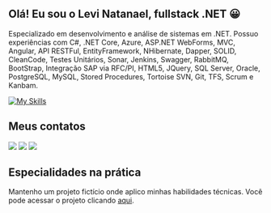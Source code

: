 ## Olá! Eu sou o Levi Natanael, fullstack .NET 😀
Especializado em desenvolvimento e análise de sistemas em .NET. Possuo experiências com C#, .NET Core, Azure, ASP.NET WebForms, MVC, Angular, API RESTFul, EntityFramework, NHibernate, Dapper, SOLID, CleanCode, Testes Unitários, Sonar, Jenkins, Swagger, RabbitMQ, BootStrap, Integração SAP via RFC/PI, HTML5, JQuery, SQL Server, Oracle, PostgreSQL, MySQL, Stored Procedures, Tortoise SVN, Git, TFS, Scrum e Kanbam.

[![My Skills](https://skillicons.dev/icons?i=cs,dotnet,visualstudio,js,html,css,angular,azure,bootstrap,docker,git,github,jenkins,mysql,npm,postman,powershell,redis,sqlite,ts,vscode)](https://skillicons.dev)


## Meus contatos
<div>
  <a href="https://www.linkedin.com/in/levinatanael/" target="_blank"><img src="https://img.shields.io/badge/LinkedIn-0077B5?style=for-the-badge&logo=linkedin&logoColor=white" target="_blank"></a>
  <a href="mailto:levi.natanael@gmail.com" target="_blank"><img src="https://img.shields.io/badge/Gmail-D14836?style=for-the-badge&logo=gmail&logoColor=white" target="_blank"></a>
  <a href="https://wa.me/5519997931533" target="_blank"><img src="https://img.shields.io/badge/WhatsApp-25D366?style=for-the-badge&logo=whatsapp&logoColor=white" target="_blank"></a>
</div>


## Especialidades na prática
Mantenho um projeto fictício onde aplico minhas habilidades técnicas. Você pode acessar o projeto clicando [aqui](https://github.com/levinatanael/escola).
